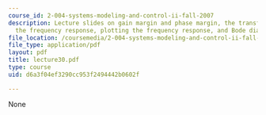 ```yaml
---
course_id: 2-004-systems-modeling-and-control-ii-fall-2007
description: Lecture slides on gain margin and phase margin, the transfer function,
  the frequency response, plotting the frequency response, and Bode diagrams.
file_location: /coursemedia/2-004-systems-modeling-and-control-ii-fall-2007/d6a3f04ef3290cc953f2494442b0602f_lecture30.pdf
file_type: application/pdf
layout: pdf
title: lecture30.pdf
type: course
uid: d6a3f04ef3290cc953f2494442b0602f

---
```

None